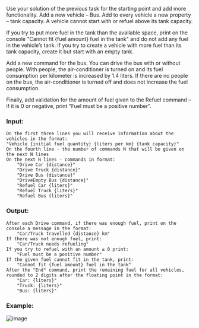 Use your solution of the previous task for the starting point and add more functionality. Add a new vehicle – Bus. Add to every vehicle a new property – tank capacity. A vehicle cannot start with or refuel above its tank capacity.

If you try to put more fuel in the tank than the available space, print on the console "Cannot fit {fuel amount} fuel in the tank" and do not add any fuel in the vehicle’s tank. If you try to create a vehicle with more fuel than its tank capacity, create it but start with an empty tank.

Add a new command for the bus. You can drive the bus with or without people. With people, the air-conditioner is turned on and its fuel consumption per kilometer is increased by 1.4 liters. If there are no people on the bus, the air-conditioner is turned off and does not increase the fuel consumption.

Finally, add validation for the amount of fuel given to the Refuel command – if it is 0 or negative, print "Fuel must be a positive number".

### Input:

	On the first three lines you will receive information about the vehicles in the format:
  	"Vehicle {initial fuel quantity} {liters per km} {tank capacity}"
	On the fourth line - the number of commands N that will be given on the next N lines
	On the next N lines - commands in format:
		"Drive Car {distance}"
		"Drive Truck {distance}"
		"Drive Bus {distance}"
		"DriveEmpty Bus {distance}"
		"Refuel Car {liters}"
		"Refuel Truck {liters}"
		"Refuel Bus {liters}"

### Output:

	After each Drive command, if there was enough fuel, print on the console a message in the format:
		"Car/Truck travelled {distance} km"
	If there was not enough fuel, print:
		"Car/Truck needs refueling"
	If you try to refuel with an amount ≤ 0 print:
		"Fuel must be a positive number"
	If the given fuel cannot fit in the tank, print:
		"Cannot fit {fuel amount} fuel in the tank"
	After the "End" command, print the remaining fuel for all vehicles, rounded to 2 digits after the floating point in the format:
		"Car: {liters}"
		"Truck: {liters}"
		"Bus: {liters}"

### Example:

![image](https://user-images.githubusercontent.com/45227327/223854125-4946ff09-cb3d-4d53-b41c-bf8129bf0510.png)

